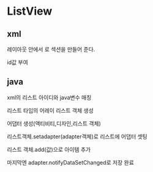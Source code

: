 # ListView

## xml

레이아웃 안에서 <ListView>로 섹션을 만들어 준다.

id값 부여

## java

xml의 리스트 아이디와 java변수 매칭

리스트 타입의 어레이 리스트 객체 생성

어댑터 생성(액티비티,디자인,리스트 객체)

리스트객체.setadapter(adapter객체)로 리스트에 어댑터 셋팅

리스트 객체.add(값)으로 아이템 추가

마지막엔 adapter.notifyDataSetChanged로 저장 완료